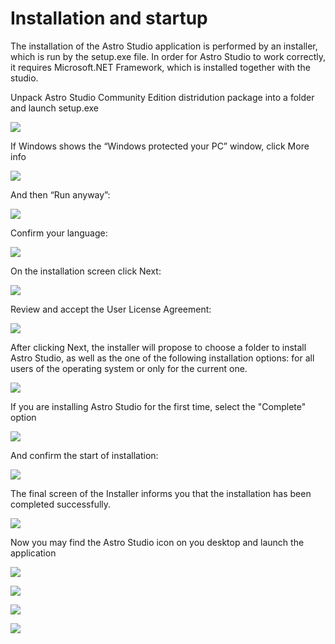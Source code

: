 # Installation and startup

The installation of the Astro Studio application is performed by an installer, which is run by the setup.exe file. In order for Astro Studio to work correctly, it requires Microsoft.NET Framework, which is installed together with the studio.

Unpack Astro Studio Community Edition distridution package into a folder and launch setup.exe

![](<../../.gitbook/assets/Astro_Studio_Install_1.png>)

If Windows shows the “Windows protected your PC” window, click More info

![](<../../.gitbook/assets/Astro_Studio_Install_2.png>)

And then “Run anyway”:

![](<../../.gitbook/assets/Astro_Studio_Install_3.png>)

Confirm your language:

![](<../../.gitbook/assets/Astro_Studio_Install_4.png>)

On the installation screen click Next:

![](<../../.gitbook/assets/Astro_Studio_Install_5.png>)

Review and accept the User License Agreement:

![](<../../.gitbook/assets/Astro_Studio_Install_6.png>)

After clicking Next, the installer will propose to choose a folder to install Astro Studio, as well as the one of the following installation options: for all users of the operating system or only for the current one.

![](<../../.gitbook/assets/Astro_Studio_Install_7.png>)

If you are installing Astro Studio for the first time, select the "Complete" option 

![](<../../.gitbook/assets/Astro_Studio_Install_8.png>)

And confirm the start of installation: 

![](<../../.gitbook/assets/Astro_Studio_Install_9.png>)

The final screen of the Installer informs you that the installation has been completed successfully.

![](<../../.gitbook/assets/Astro_Studio_Install_10.png>)

Now you may find the Astro Studio icon on you desktop and launch the application 

![](<../../.gitbook/assets/Astro_Studio_Install_11.png>)



![](<../../.gitbook/assets/Astro_Studio_Install_12.png>)



![](<../../.gitbook/assets/Astro_Studio_Install_13.png>)



![](<../../.gitbook/assets/Astro_Studio_Install_14.png>)



